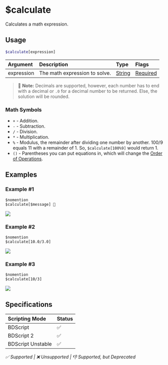 # $calculate
Calculates a math expression.

## Usage
```php
$calculate[expression]
```

| Argument | Description | Type | Flags |
| :---- | :---- | :---- | :---- |
| expression | The math expression to solve. | [String](/src/resources/arguments/types.md#string) | [Required](/src/resources/arguments/flags.md#required)

> 📝 **Note:** Decimals are supported, however, each number has to end with a decimal or `.0` for a decimal number to be returned. Else, the solution will be rounded.

### Math Symbols
- `+` - Addition.
- `-` - Subtraction.
- `/` - Division.
- `*` - Multiplication.
- `%` - Modulus, the remainder after dividing one number by another. 100/9 equals 11 with a remainder of 1. So, `$calculate[100%9]` would return 1.
- `()` - Parentheses you can put equations in, which will change the [Order of Operations](https://en.wikipedia.org/wiki/Order_of_operations).

## Examples
### Example #1
```
$nomention
$calculate[$message] 🧠
```
![](https://user-images.githubusercontent.com/69215413/143595034-80a39e63-08d5-414c-8e0b-18b4a479629f.png)

### Example #2
```
$nomention
$calculate[10.0/3.0]
```
![](https://user-images.githubusercontent.com/69215413/164515059-0ec7440f-7f6d-4562-8d50-06aa75b7631e.png)

### Example #3
```
$nomention
$calculate[10/3]
```
![](https://user-images.githubusercontent.com/69215413/164515166-f5aaa207-2a6d-42df-bf47-d7f39bc59ede.png)


## Specifications
| Scripting Mode | Status
| :---- | :---- |
| BDScript | ✅ |
| BDScript 2 | ✅ |
| BDScript Unstable | ✅ |

*✅ Supported | ❌ Unsupported | 👎 Supported, but Deprecated*
